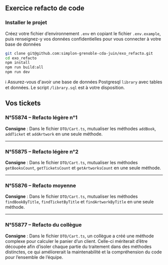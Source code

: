 ## Exercice refacto de code

### Installer le projet

Créez votre fichier d’environnement `.env` en copiant le fichier `.env.example`, puis renseignez-y vos données confidentielles pour vous connecter à votre base de données

```bash
git clone git@github.com:simplon-grenoble-cda-juin/exo_refacto.git
cd exo_refacto
npm install
npm run build:all
npm run dev
```

ℹ️ Assurez-vous d'avoir une base de données Postgresql `library` avec tables et données. Le script `/library.sql` est à votre disposition.

## Vos tickets

### N°55874 – Refacto légère n°1
**Consigne** : Dans le fichier `DTO/Cart.ts`, mutualiser les méthodes `addBook`, `addTicket` et `addArtwork` en une seule méthode.
___

### N°55875 – Refacto légère n°2
**Consigne** : Dans le fichier `DTO/Cart.ts`, mutualiser les méthodes `getBooksCount`, `getTicketsCount` et `getArtworksCount` en une seule méthode.
___

### N°55876 – Refacto moyenne
**Consigne** : Dans le fichier `DTO/Cart.ts`, mutualiser les méthodes `findBookByTitle`, `findTicketByTitle` et `findArtworkByTitle` en une seule méthode.
___

### N°55877 – Refacto du collègue
**Consigne** : Dans le fichier `DTO/Cart.ts`, un collègue a créé une méthode complexe pour calculer le panier d’un client. Celle-ci mériterait d’être découpée afin d’isoler chaque partie du traitement dans des méthodes distinctes, ce qui améliorerait la maintenabilité et la compréhension du code pour l’ensemble de l’équipe.

